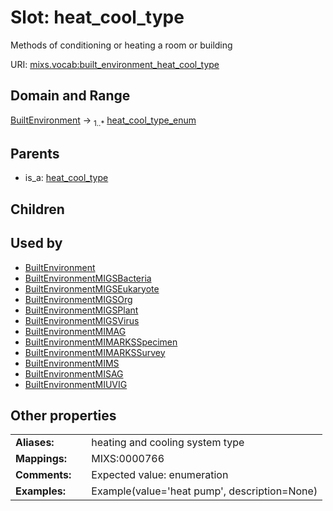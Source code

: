 
# Slot: heat_cool_type


Methods of conditioning or heating a room or building

URI: [mixs.vocab:built_environment_heat_cool_type](https://w3id.org/mixs/vocab/built_environment_heat_cool_type)


## Domain and Range

[BuiltEnvironment](BuiltEnvironment.md) &#8594;  <sub>1..\*</sub> [heat_cool_type_enum](heat_cool_type_enum.md)

## Parents

 *  is_a: [heat_cool_type](heat_cool_type.md)

## Children


## Used by

 * [BuiltEnvironment](BuiltEnvironment.md)
 * [BuiltEnvironmentMIGSBacteria](BuiltEnvironmentMIGSBacteria.md)
 * [BuiltEnvironmentMIGSEukaryote](BuiltEnvironmentMIGSEukaryote.md)
 * [BuiltEnvironmentMIGSOrg](BuiltEnvironmentMIGSOrg.md)
 * [BuiltEnvironmentMIGSPlant](BuiltEnvironmentMIGSPlant.md)
 * [BuiltEnvironmentMIGSVirus](BuiltEnvironmentMIGSVirus.md)
 * [BuiltEnvironmentMIMAG](BuiltEnvironmentMIMAG.md)
 * [BuiltEnvironmentMIMARKSSpecimen](BuiltEnvironmentMIMARKSSpecimen.md)
 * [BuiltEnvironmentMIMARKSSurvey](BuiltEnvironmentMIMARKSSurvey.md)
 * [BuiltEnvironmentMIMS](BuiltEnvironmentMIMS.md)
 * [BuiltEnvironmentMISAG](BuiltEnvironmentMISAG.md)
 * [BuiltEnvironmentMIUVIG](BuiltEnvironmentMIUVIG.md)

## Other properties

|  |  |  |
| --- | --- | --- |
| **Aliases:** | | heating and cooling system type |
| **Mappings:** | | MIXS:0000766 |
| **Comments:** | | Expected value: enumeration |
| **Examples:** | | Example(value='heat pump', description=None) |

